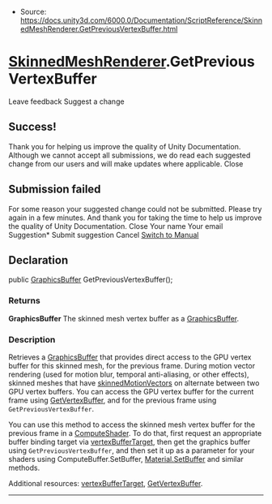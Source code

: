 * Source: https://docs.unity3d.com/6000.0/Documentation/ScriptReference/SkinnedMeshRenderer.GetPreviousVertexBuffer.html

#  [SkinnedMeshRenderer](https://docs.unity3d.com/6000.0/Documentation/ScriptReference/SkinnedMeshRenderer.html).GetPreviousVertexBuffer
Leave feedback
Suggest a change
## Success!
Thank you for helping us improve the quality of Unity Documentation. Although we cannot accept all submissions, we do read each suggested change from our users and will make updates where applicable.
Close
## Submission failed
For some reason your suggested change could not be submitted. Please <a>try again</a> in a few minutes. And thank you for taking the time to help us improve the quality of Unity Documentation.
Close
Your name Your email Suggestion* Submit suggestion
Cancel
[Switch to Manual](https://docs.unity3d.com/6000.0/Documentation/Manual/class-SkinnedMeshRenderer.html "Go to SkinnedMeshRenderer Component in the Manual")
## Declaration
public [GraphicsBuffer](https://docs.unity3d.com/6000.0/Documentation/ScriptReference/GraphicsBuffer.html) GetPreviousVertexBuffer(); 
### Returns
**GraphicsBuffer** The skinned mesh vertex buffer as a [GraphicsBuffer](https://docs.unity3d.com/6000.0/Documentation/ScriptReference/GraphicsBuffer.html). 
### Description
Retrieves a [GraphicsBuffer](https://docs.unity3d.com/6000.0/Documentation/ScriptReference/GraphicsBuffer.html) that provides direct access to the GPU vertex buffer for this skinned mesh, for the previous frame.
During motion vector rendering (used for motion blur, temporal anti-aliasing, or other effects), skinned meshes that have [skinnedMotionVectors](https://docs.unity3d.com/6000.0/Documentation/ScriptReference/SkinnedMeshRenderer-skinnedMotionVectors.html) on alternate between two GPU vertex buffers. You can access the GPU vertex buffer for the current frame using [GetVertexBuffer](https://docs.unity3d.com/6000.0/Documentation/ScriptReference/SkinnedMeshRenderer.GetVertexBuffer.html), and for the previous frame using `GetPreviousVertexBuffer`.  
  
You can use this method to access the skinned mesh vertex buffer for the previous frame in a [ComputeShader](https://docs.unity3d.com/6000.0/Documentation/ScriptReference/ComputeShader.html). To do that, first request an appropriate buffer binding target via [vertexBufferTarget](https://docs.unity3d.com/6000.0/Documentation/ScriptReference/SkinnedMeshRenderer-vertexBufferTarget.html), then get the graphics buffer using `GetPreviousVertexBuffer`, and then set it up as a parameter for your shaders using ComputeBuffer.SetBuffer, [Material.SetBuffer](https://docs.unity3d.com/6000.0/Documentation/ScriptReference/Material.SetBuffer.html) and similar methods.  
  
Additional resources: [vertexBufferTarget](https://docs.unity3d.com/6000.0/Documentation/ScriptReference/SkinnedMeshRenderer-vertexBufferTarget.html), [GetVertexBuffer](https://docs.unity3d.com/6000.0/Documentation/ScriptReference/SkinnedMeshRenderer.GetVertexBuffer.html).
* * *
